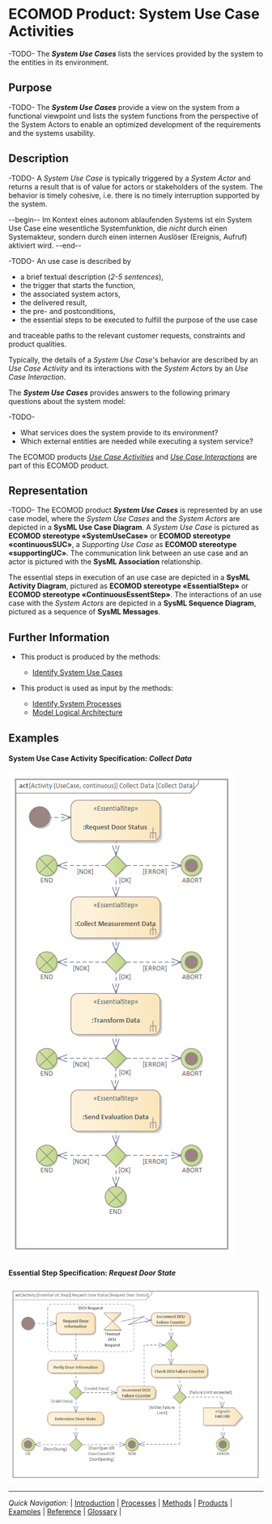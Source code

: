 # ECOMOD Product: System Use Case Activities

-TODO-
The **_System Use Cases_** lists the services provided by the system to the entities in its environment.


## Purpose

-TODO-
The **_System Use Cases_** provide a view on the system from a functional viewpoint und lists the system functions from the perspective of the System Actors to enable an optimized development of the requirements and the systems usability.


## Description

-TODO-
A _System Use Case_ is typically triggered by a _System Actor_ and returns a result that is of value for actors or stakeholders of the system. The behavior is timely cohesive, i.e. there is no timely interruption supported by the system.

--begin--
Im Kontext eines autonom ablaufenden Systems ist ein System Use Case eine wesentliche Systemfunktion, die *nicht* durch einen Systemakteur, sondern durch einen internen Auslöser (Ereignis, Aufruf) aktiviert wird.
--end--


-TODO-
An use case is described by
+ a brief textual description (_2-5 sentences_),
+ the trigger that starts the function,
+ the associated system actors,
+ the delivered result,
+ the pre- and postconditions,
+ the essential steps to be executed to fulfill the purpose of the use case

and traceable paths to the relevant customer requests, constraints and product qualities.

Typically, the details of a _System Use Case_'s behavior are described by an _Use Case Activity_ and its interactions with the _System Actors_ by an _Use Case Interaction_.

The **_System Use Cases_** provides answers to the following primary questions about the system model:

-TODO-
+ What services does the system provide to its environment?
+ Which external entities are needed while executing a system service?

The ECOMOD products [_Use Case Activities_](product_usecase-activities.md) and [_Use Case Interactions_](product_usecase-interactions.md) are part of this ECOMOD product.

## Representation

-TODO-
The ECOMOD product **_System Use Cases_** is represented by an use case model, where the _System Use Cases_ and the _System Actors_ are depicted in a **SysML Use Case Diagram**. A _System Use Case_ is pictured as **ECOMOD stereotype «SystemUseCase»** or **ECOMOD stereotype «continuousSUC»**, a _Supporting Use Case_ as **ECOMOD stereotype «supportingUC»**. The communication link between an use case and an actor is pictured with the **SysML Association** relationship.

The essential steps in execution of an use case are depicted in a **SysML Activity Diagram**, pictured as **ECOMOD stereotype «EssentialStep»** or **ECOMOD stereotype «ContinuousEssentStep»**. The interactions of an use case with the _System Actors_ are depicted in a **SysML Sequence Diagram**, pictured as a sequence of **SysML Messages**.


## Further Information

+ This product is produced by the methods:
  - [Identify System Use Cases](method_system-usecases.md)

+ This product is used as input by the methods:
  - [Identify System Processes](method_system-processes.md)
  - [Model Logical Architecture](method_logical-architecture.md)


## Examples

#### System Use Case Activity Specification: _Collect Data_

![Example for SUC Collect Data Specification](images/en-ecomod-example-00-systemactivities-collectdata-modelview.png)

#### Essential Step Specification: _Request Door State_

![Example for Essential Step Specification (Request Door State)](images/en-ecomod-example-00-systemactivities-requestdoorstate-modelview.png)


---
_Quick Navigation:_ | [Introduction](index.md) | [Processes](processes.md) | [Methods](methods.md) | [Products](products.md) | [Examples](examples.md) | [Reference](quick-reference.md) | [Glossary](glossary.md) |
